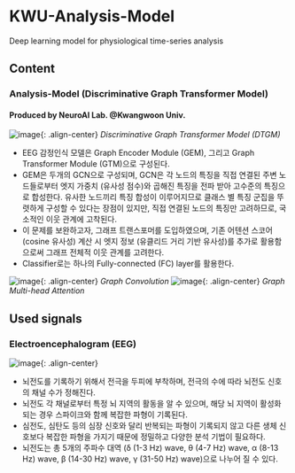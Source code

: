 # KWU-Analysis-Model
Deep learning model for physiological time-series analysis

## Content
### Analysis-Model (Discriminative Graph Transformer Model)
#### Produced by NeuroAI Lab. @Kwangwoon Univ.

![image](https://github.com/ClustProject/KWUAnalysisModels/assets/74770095/baff03da-0fca-4b2e-a8ea-ab6382a8ff6d){: .align-center}
*Discriminative Graph Transformer Model (DTGM)*

*	EEG 감정인식 모델은 Graph Encoder Module (GEM), 그리고 Graph Transformer Module (GTM)으로 구성된다.
*	GEM은 두개의 GCN으로 구성되며, GCN은 각 노드의 특징을 직접 연결된 주변 노드들로부터 엣지 가중치 (유사성 점수)와 곱해진 특징을 전파 받아 고수준의 특징으로 합성한다. 유사한 노드끼리 특징 합성이 이루어지므로 클래스 별 특징 군집을 뚜렷하게 구성할 수 있다는 장점이 있지만, 직접 연결된 노드의 특징만 고려하므로, 국소적인 이웃 관계에 고착된다.
* 이 문제를 보완하고자, 그래프 트랜스포머를 도입하였으며, 기존 어텐션 스코어 (cosine 유사성) 계산 시 엣지 정보 (유클리드 거리 기반 유사성)를 추가로 활용함으로써 그래프 전체적 이웃 관계를 고려한다.
*	Classifier로는 하나의 Fully-connected (FC) layer를 활용한다.

![image](https://github.com/ClustProject/KWUAnalysisModels/assets/74770095/fddc4631-3b5f-4ffa-bb65-9630a1a1c787){: .align-center}
*Graph Convolution*
![image](https://github.com/ClustProject/KWUAnalysisModels/assets/74770095/e72caeb8-e972-41ee-81f8-94153514f012){: .align-center}
*Graph Multi-head Attention*


## Used signals

### Electroencephalogram (EEG)
![image](https://github.com/ClustProject/KWUAnalysisModels/assets/74770095/2a3ac3d9-cee3-426d-9af3-1492e9b0ea59){: .align-center}

*	뇌전도를 기록하기 위해서 전극을 두피에 부착하며, 전극의 수에 따라 뇌전도 신호의 채널 수가 정해진다.
*	뇌전도 각 채널로부터 특정 뇌 지역의 활동을 알 수 있으며, 해당 뇌 지역이 활성화되는 경우 스파이크와 함께 복잡한 파형이 기록된다.
*	심전도, 심탄도 등의 심장 신호와 달리 반복되는 파형이 기록되지 않고 다른 생체 신호보다 복잡한 파형을 가지기 때문에 정밀하고 다양한 분석 기법이 필요하다.
*	뇌전도는 총 5개의 주파수 대역 (δ (1-3 Hz) wave, θ (4-7 Hz) wave, α (8-13 Hz) wave, β (14-30 Hz) wave, γ (31-50 Hz) wave)으로 나누어 질 수 있다.




